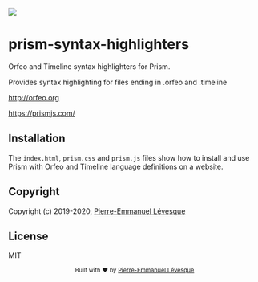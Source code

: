 [mit-badge]:    https://img.shields.io/badge/License-MIT-yellow.svg
[mit]:          http://opensource.org/licenses/MIT

[![][mit-badge]][mit]

# prism-syntax-highlighters

Orfeo and Timeline syntax highlighters for Prism.

Provides syntax highlighting for files ending in .orfeo and .timeline

http://orfeo.org

https://prismjs.com/

## Installation

The `index.html`, `prism.css` and `prism.js` files show how to install and use
Prism with Orfeo and Timeline language definitions on a website.

## Copyright

Copyright (c) 2019-2020, <a href="https://github.com/pelevesque">Pierre-Emmanuel Lévesque</a>

## License

MIT

<div align="center">
  <sub>Built with ❤︎ by <a href="https://github.com/pelevesque">Pierre-Emmanuel Lévesque</a>
</div>
